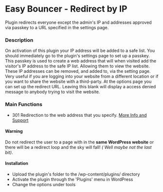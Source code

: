 Easy Bouncer - Redirect by IP
=============================

Plugin redirects everyone except the admin's IP and addresses approved via passkey to a URL specified in the settings page.

### Description

On activation of this plugin your IP address will be added to a safe list. 
You should immediately go to the plugin's settings page to set up a passkey.
This passkey is used to create a web address that will when visited add the visitor's IP address to the safe IP list. Allowing them to view the website. These IP addresses can be removed, and added to, via the setting page.
Very useful if you are logging into your website from a different location or if you want to share the website with a third-party.
At the options page you can set up the redirect URL. Leaving this blank will display a access denied message to anybody trying to visit the website.

### Main Functions
 * 301 Redirection to the web address that you specify.
[More Info and Support](http://wordpress.org/support/plugin/easy-redirect-by-ip)

#### Warning
Do not redirect the user to a page with in the __same WordPress website__ or there will be a redirect loop and the sky will fall! _( Well maybe not the last bit)_. 

#### Installation
 * Upload the plugin's folder to the /wp-content/plugins/ directory
 * Activate the plugin through the 'Plugins' menu in WordPress
 * Change the options under tools